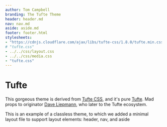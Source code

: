 ```yaml
---
author: Tom Campbell
branding: The Tufte Theme
header: header.md
nav: nav.md
aside: aside.md
footer: footer.html
stylesheets:
- "https://cdnjs.cloudflare.com/ajax/libs/tufte-css/1.8.0/tufte.min.css"
# "tufte.css"
- ../../css/layout.css
- ../../css/media.css
- "tufte.css"
---
```

# Tufte

This gorgeous theme is derived from [Tufte CSS](https://edwardtufte.github.io/tufte-css/),
and it's pure [Tufte](https://www.edwardtufte.com).
Mad props to originator [Dave Liepmann](https://www.daveliepmann.com), who later
to the Tufte ecosystem.

This is an example of a classless theme, to which we
added a minimal layout file to support layout elements:
header, nav, and aside
